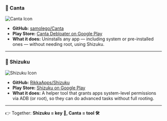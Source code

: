 ### 🔹 Canta  
![Canta Icon](https://raw.githubusercontent.com/samolego/Canta/master/app/src/main/res/mipmap-xxxhdpi/ic_launcher.png)  

- **GitHub:** [samolego/Canta](https://github.com/samolego/Canta)  
- **Play Store:** [Canta Debloater on Google Play](https://play.google.com/store/apps/details?id=io.github.samolego.canta)  
- **What it does:** Uninstalls any app — including system or pre-installed ones — without needing root, using Shizuku.  

---

### 🔹 Shizuku  
![Shizuku Icon](https://play-lh.googleusercontent.com/V3u-fuR6sczz2HwZp_wBCsPA4xjfp9u-ldIbl3kUP7jC4TLqjFhD1T0ln_BwK2k_MuU=w240-h480-rw)  

- **GitHub:** [RikkaApps/Shizuku](https://github.com/RikkaApps/Shizuku)  
- **Play Store:** [Shizuku on Google Play](https://play.google.com/store/apps/details?id=moe.shizuku.privileged.api)  
- **What it does:** A helper tool that grants apps system-level permissions via ADB (or root), so they can do advanced tasks without full rooting.  

---

👉 Together: **Shizuku = key 🔑, Canta = tool 🛠️**